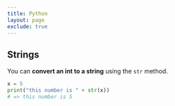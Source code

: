 ```yaml
---
title: Python
layout: page
exclude: true
---
```


## Strings

You can **convert an int to a string** using the `str` method.
```py
x = 5
print("this number is " + str(x))
# => this number is 5
```
<!--stackedit_data:
eyJoaXN0b3J5IjpbLTE0MDU0NjgxNDAsODU5NzUyNyw2MjA5Nz
IzMTddfQ==
-->